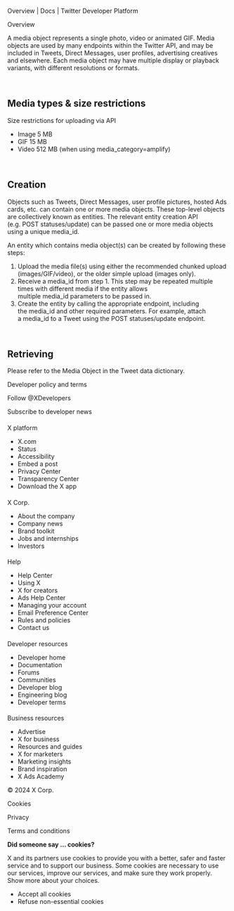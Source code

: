 



Overview | Docs | Twitter Developer Platform 





































































































Overview



A media object represents a single photo, video or animated GIF. Media objects are used by many endpoints within the Twitter API, and may be included in Tweets, Direct Messages, user profiles, advertising creatives and elsewhere. Each media object may have multiple display or playback variants, with different resolutions or formats.  

 


Media types & size restrictions
-------------------------------


Size restrictions for uploading via API   




* Image 5 MB
* GIF 15 MB
* Video 512 MB (when using media\_category=amplify)


 


Creation
--------


Objects such as Tweets, Direct Messages, user profile pictures, hosted Ads cards, etc. can contain one or more media objects. These top-level objects are collectively known as entities. The relevant entity creation API (e.g. POST statuses/update) can be passed one or more media objects using a unique media\_id.


An entity which contains media object(s) can be created by following these steps:


1. Upload the media file(s) using either the recommended chunked upload (images/GIF/video), or the older simple upload (images only).
2. Receive a media\_id from step 1. This step may be repeated multiple times with different media if the entity allows multiple media\_id parameters to be passed in.
3. Create the entity by calling the appropriate endpoint, including the media\_id and other required parameters. For example, attach a media\_id to a Tweet using the POST statuses/update endpoint.


 


Retrieving
----------


Please refer to the Media Object in the Tweet data dictionary.



















Developer policy and terms


Follow @XDevelopers


Subscribe to developer news












#### 
 X platform


* X.com
* Status
* Accessibility
* Embed a post
* Privacy Center
* Transparency Center
* Download the X app




#### 
 X Corp.


* About the company
* Company news
* Brand toolkit
* Jobs and internships
* Investors




#### 
 Help


* Help Center
* Using X
* X for creators
* Ads Help Center
* Managing your account
* Email Preference Center
* Rules and policies
* Contact us




#### 
 Developer resources


* Developer home
* Documentation
* Forums
* Communities
* Developer blog
* Engineering blog
* Developer terms




#### 
 Business resources


* Advertise
* X for business
* Resources and guides
* X for marketers
* Marketing insights
* Brand inspiration
* X Ads Academy









 © 2024 X Corp.
 


Cookies


Privacy


Terms and conditions






















**Did someone say … cookies?**  
  


 X and its partners use cookies to provide you with a better, safer and
 faster service and to support our business. Some cookies are necessary to use
 our services, improve our services, and make sure they work properly.
 Show more about your choices.


 




* Accept all cookies
* Refuse non-essential cookies















